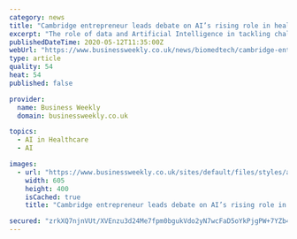 ```yaml
---
category: news
title: "Cambridge entrepreneur leads debate on AI’s rising role in healthcare"
excerpt: "The role of data and Artificial Intelligence in tackling challenges arising in the coronavirus pandemic is in the spotlight in a Women in Technology webinar on Wednesday May 13 – presented by Dr Loubna Bouarfa of OKRA Technologies in Cambridge and Bayer digital doyen Ipek Ozsuer."
publishedDateTime: 2020-05-12T11:35:00Z
webUrl: "https://www.businessweekly.co.uk/news/biomedtech/cambridge-entrepreneur-leads-debate-ai’s-rising-role-healthcare"
type: article
quality: 54
heat: 54
published: false

provider:
  name: Business Weekly
  domain: businessweekly.co.uk

topics:
  - AI in Healthcare
  - AI

images:
  - url: "https://www.businessweekly.co.uk/sites/default/files/styles/article350/public/field/image/okra-loubna_1.jpg?itok=7V7djrEf"
    width: 605
    height: 400
    isCached: true
    title: "Cambridge entrepreneur leads debate on AI’s rising role in healthcare"

secured: "zrkXQ7njnVUt/XVEnzu3d24Me7fpm0bgukVdo2yN7wcFaD5oYkPjgPW+7YZb4TapwjoX/lYl/3vWMcaupUpET1l9UFEZZVx9JPf68Trrg0qU8VMkonm2Yu1EGGwsgJj7elTLifb1V0WSck/FUHy75+c3tHTr+Qb8UNN1Du/UPQcdB618e4S4g55jKFsjYy1gJq1IkFnSG4IDnEZBT6JPT36ezEcyXg/WZPxoLUoQ/7kMUVn8kOlwpHCDlqSI09FOAUSdrxVDosMMEawu72MVoHaXKsSis8xr3+bIIo5gkdOddOdZHXtw+CoHgc0mECsm;RLnlqLrLjC1zqa/8tb1wVQ=="
---
```


